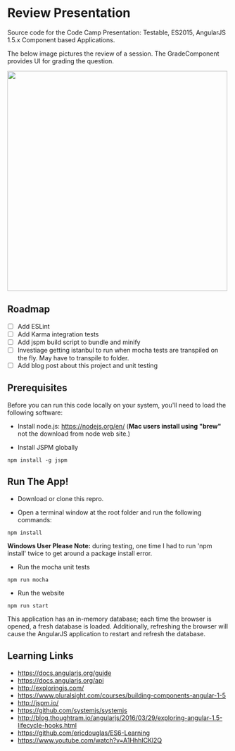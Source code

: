 # Review Presentation
Source code for the Code Camp Presentation: Testable, ES2015, AngularJS 1.5.x Component based Applications.

The below image pictures the review of a session.  The GradeComponent provides UI for grading the question.

<img src="https://github.com/Oceanware/ReviewPresentation/blob/master/Art/ScreenShot.png" width="500"/>

## Roadmap

- [ ] Add ESLint
- [ ] Add Karma integration tests
- [ ] Add jspm build script to bundle and minify
- [ ] Investiage getting istanbul to run when mocha tests are transpiled on the fly.  May have to transpile to folder.
- [ ] Add blog post about this project and unit testing

## Prerequisites
Before you can run this code locally on your system, you'll need to load the following software:

- Install node.js:  https://nodejs.org/en/  (**Mac users install using "brew"** not the download from node web site.)

- Install JSPM globally
```shell
npm install -g jspm
```

## Run The App!

- Download or clone this repro.

- Open a terminal window at the root folder and run the following commands:
```shell
npm install
```
**Windows User Please Note:** during testing, one time I had to run 'npm install' twice to get around a package install error.

- Run the mocha unit tests
```shell
npm run mocha
```

- Run the website
```shell
npm run start
```

This application has an in-memory database; each time the browser is opened, a fresh database is loaded. Additionally,  refreshing the browser will cause the AngularJS application to restart and refresh the database.

## Learning Links

- https://docs.angularjs.org/guide
- https://docs.angularjs.org/api
- http://exploringjs.com/
- https://www.pluralsight.com/courses/building-components-angular-1-5
- http://jspm.io/
- https://github.com/systemjs/systemjs
- http://blog.thoughtram.io/angularjs/2016/03/29/exploring-angular-1.5-lifecycle-hooks.html
- https://github.com/ericdouglas/ES6-Learning
- https://www.youtube.com/watch?v=A1HhhICKl2Q
